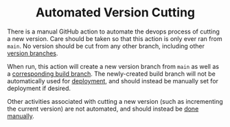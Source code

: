 <h1 align="center">Automated Version Cutting</h1>

There is a manual GitHub action to automate the devops process of cutting a new version. Care should be taken so that 
this action is only ever ran from `main`. No version should be cut from any other branch, including other 
[version branches](../management/version-semantics.md).

When run, this action will create a new version branch from `main` as well as a 
[corresponding build branch](automated-builds.md). The newly-created build branch will not be automatically used for 
[deployment](deployment.md), and should instead be manually set for deployment if desired.

Other activities associated with cutting a new version (such as incrementing the current version) are not automated,
and should instead be [done manually](../management/version-cutting.md).
